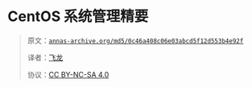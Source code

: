 # CentOS 系统管理精要

> 原文：[`annas-archive.org/md5/0c46a408c06e03abcd5f12d553b4e92f`](https://annas-archive.org/md5/0c46a408c06e03abcd5f12d553b4e92f)
> 
> 译者：[飞龙](https://github.com/wizardforcel)
> 
> 协议：[CC BY-NC-SA 4.0](http://creativecommons.org/licenses/by-nc-sa/4.0/)